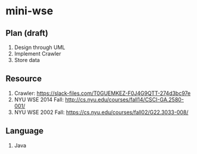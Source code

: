 # mini-wse

Plan (draft)
------------
1. Design through UML
2. Implement Crawler 
3. Store data


Resource
--------

1. Crawler: https://slack-files.com/T0GUEMKEZ-F0J4G9QTT-274d3bc97e
2. NYU WSE 2014 Fall: http://cs.nyu.edu/courses/fall14/CSCI-GA.2580-001/
3. NYU WSE 2002 Fall: https://cs.nyu.edu/courses/fall02/G22.3033-008/

Language
--------

1. Java
